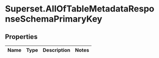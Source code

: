 # Superset.AllOfTableMetadataResponseSchemaPrimaryKey

## Properties
Name | Type | Description | Notes
------------ | ------------- | ------------- | -------------
